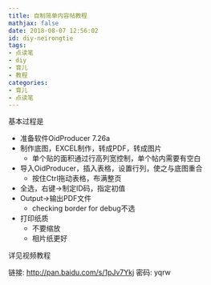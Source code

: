 ```yaml
---
title: 自制简单内容帖教程
mathjax: false
date: 2018-08-07 12:56:02
id: diy-neirongtie
tags:
- 点读笔
- diy
- 育儿
- 教程
categories:
- 育儿
- 点读笔
---
```


基本过程是

- 准备软件OidProducer 7.26a
- 制作底图，EXCEL制作，转成PDF，转成图片
  - 单个贴的面积通过行高列宽控制，单个帖内需要有空白
- 导入OidProducer，插入表格，设置行列，使之与底图重合
  - 按住Ctrl拖动表格，布满整页
- 全选，右键->制定ID码，指定初值
- Output->输出PDF文件
  - checking border for debug不选
- 打印纸质
  - 不要缩放
  - 相片纸更好

详见视频教程

链接: http://pan.baidu.com/s/1pJv7Ykj    密码: yqrw 